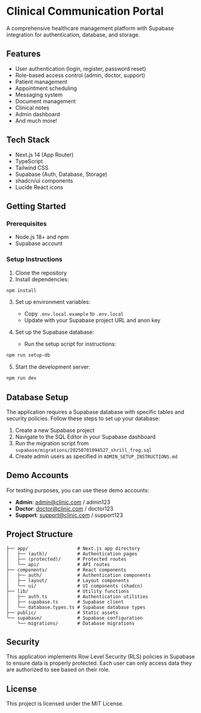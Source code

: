 # Clinical Communication Portal

A comprehensive healthcare management platform with Supabase integration for authentication, database, and storage.

## Features

- User authentication (login, register, password reset)
- Role-based access control (admin, doctor, support)
- Patient management
- Appointment scheduling
- Messaging system
- Document management
- Clinical notes
- Admin dashboard
- And much more!

## Tech Stack

- Next.js 14 (App Router)
- TypeScript
- Tailwind CSS
- Supabase (Auth, Database, Storage)
- shadcn/ui components
- Lucide React icons

## Getting Started

### Prerequisites

- Node.js 18+ and npm
- Supabase account

### Setup Instructions

1. Clone the repository
2. Install dependencies:

```bash
npm install
```

3. Set up environment variables:
   - Copy `.env.local.example` to `.env.local`
   - Update with your Supabase project URL and anon key

4. Set up the Supabase database:
   - Run the setup script for instructions:

```bash
npm run setup-db
```

5. Start the development server:

```bash
npm run dev
```

## Database Setup

The application requires a Supabase database with specific tables and security policies. Follow these steps to set up your database:

1. Create a new Supabase project
2. Navigate to the SQL Editor in your Supabase dashboard
3. Run the migration script from `supabase/migrations/20250701094527_shrill_frog.sql`
4. Create admin users as specified in `ADMIN_SETUP_INSTRUCTIONS.md`

## Demo Accounts

For testing purposes, you can use these demo accounts:

- **Admin**: admin@clinic.com / admin123
- **Doctor**: doctor@clinic.com / doctor123
- **Support**: support@clinic.com / support123

## Project Structure

```
├── app/                  # Next.js app directory
│   ├── (auth)/           # Authentication pages
│   ├── (protected)/      # Protected routes
│   └── api/              # API routes
├── components/           # React components
│   ├── auth/             # Authentication components
│   ├── layout/           # Layout components
│   └── ui/               # UI components (shadcn)
├── lib/                  # Utility functions
│   ├── auth.ts           # Authentication utilities
│   ├── supabase.ts       # Supabase client
│   └── database.types.ts # Supabase database types
├── public/               # Static assets
└── supabase/             # Supabase configuration
    └── migrations/       # Database migrations
```

## Security

This application implements Row Level Security (RLS) policies in Supabase to ensure data is properly protected. Each user can only access data they are authorized to see based on their role.

## License

This project is licensed under the MIT License.